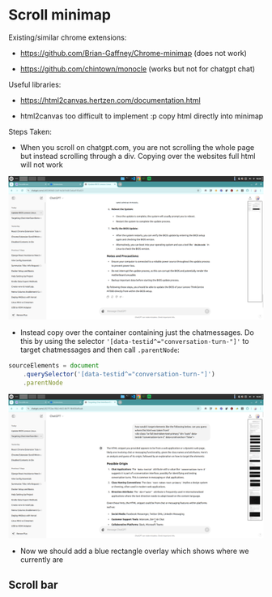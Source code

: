 

# Scroll minimap

Existing/similar chrome extensions:

* https://github.com/Brian-Gaffney/Chrome-minimap (does not work)

* https://github.com/chintown/monocle (works but not for chatgpt chat)


Useful libraries:

* https://html2canvas.hertzen.com/documentation.html


* html2canvas too difficult to implement :p copy html directly into minimap


Steps Taken: 
* When you scroll on chatgpt.com, you are not scrolling the whole page but instead scrolling through a div. Copying over the websites full html will not work

![](../assets/chrome-extensions/first-attempt.png)

* Instead copy over the container containing just the chatmessages.
Do this by using the selector `'[data-testid^="conversation-turn-"]'` to target chatmessages and then call `.parentNode`:

```javascript
sourceElements = document
    .querySelector('[data-testid^="conversation-turn-"]')
    .parentNode
```
![](../assets/chrome-extensions/second-attempt.png)

* Now we should add a blue rectangle overlay which shows where we currently are

## Scroll bar
